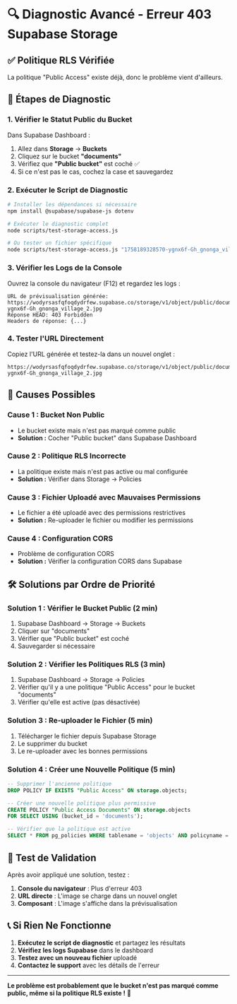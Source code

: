 # 🔍 Diagnostic Avancé - Erreur 403 Supabase Storage

## ✅ **Politique RLS Vérifiée**
La politique "Public Access" existe déjà, donc le problème vient d'ailleurs.

## 🎯 **Étapes de Diagnostic**

### 1. **Vérifier le Statut Public du Bucket**
Dans Supabase Dashboard :
1. Allez dans **Storage** → **Buckets**
2. Cliquez sur le bucket **"documents"**
3. Vérifiez que **"Public bucket"** est coché ✅
4. Si ce n'est pas le cas, cochez la case et sauvegardez

### 2. **Exécuter le Script de Diagnostic**
```bash
# Installer les dépendances si nécessaire
npm install @supabase/supabase-js dotenv

# Exécuter le diagnostic complet
node scripts/test-storage-access.js

# Ou tester un fichier spécifique
node scripts/test-storage-access.js "1758189328570-ygnx6f-Gh_gnonga_village_2.jpg"
```

### 3. **Vérifier les Logs de la Console**
Ouvrez la console du navigateur (F12) et regardez les logs :
```
URL de prévisualisation générée: https://wodyrsasfqfoqdydrfew.supabase.co/storage/v1/object/public/documents/1758189328570-ygnx6f-Gh_gnonga_village_2.jpg
Réponse HEAD: 403 Forbidden
Headers de réponse: {...}
```

### 4. **Tester l'URL Directement**
Copiez l'URL générée et testez-la dans un nouvel onglet :
```
https://wodyrsasfqfoqdydrfew.supabase.co/storage/v1/object/public/documents/1758189328570-ygnx6f-Gh_gnonga_village_2.jpg
```

## 🚨 **Causes Possibles**

### **Cause 1 : Bucket Non Public**
- Le bucket existe mais n'est pas marqué comme public
- **Solution :** Cocher "Public bucket" dans Supabase Dashboard

### **Cause 2 : Politique RLS Incorrecte**
- La politique existe mais n'est pas active ou mal configurée
- **Solution :** Vérifier dans Storage → Policies

### **Cause 3 : Fichier Uploadé avec Mauvaises Permissions**
- Le fichier a été uploadé avec des permissions restrictives
- **Solution :** Re-uploader le fichier ou modifier les permissions

### **Cause 4 : Configuration CORS**
- Problème de configuration CORS
- **Solution :** Vérifier la configuration CORS dans Supabase

## 🛠️ **Solutions par Ordre de Priorité**

### **Solution 1 : Vérifier le Bucket Public (2 min)**
1. Supabase Dashboard → Storage → Buckets
2. Cliquer sur "documents"
3. Vérifier que "Public bucket" est coché
4. Sauvegarder si nécessaire

### **Solution 2 : Vérifier les Politiques RLS (3 min)**
1. Supabase Dashboard → Storage → Policies
2. Vérifier qu'il y a une politique "Public Access" pour le bucket "documents"
3. Vérifier qu'elle est active (pas désactivée)

### **Solution 3 : Re-uploader le Fichier (5 min)**
1. Télécharger le fichier depuis Supabase Storage
2. Le supprimer du bucket
3. Le re-uploader avec les bonnes permissions

### **Solution 4 : Créer une Nouvelle Politique (5 min)**
```sql
-- Supprimer l'ancienne politique
DROP POLICY IF EXISTS "Public Access" ON storage.objects;

-- Créer une nouvelle politique plus permissive
CREATE POLICY "Public Access Documents" ON storage.objects
FOR SELECT USING (bucket_id = 'documents');

-- Vérifier que la politique est active
SELECT * FROM pg_policies WHERE tablename = 'objects' AND policyname = 'Public Access Documents';
```

## 🎯 **Test de Validation**

Après avoir appliqué une solution, testez :

1. **Console du navigateur** : Plus d'erreur 403
2. **URL directe** : L'image se charge dans un nouvel onglet
3. **Composant** : L'image s'affiche dans la prévisualisation

## 📞 **Si Rien Ne Fonctionne**

1. **Exécutez le script de diagnostic** et partagez les résultats
2. **Vérifiez les logs Supabase** dans le dashboard
3. **Testez avec un nouveau fichier** uploadé
4. **Contactez le support** avec les détails de l'erreur

---

**Le problème est probablement que le bucket n'est pas marqué comme public, même si la politique RLS existe !** 🎯
